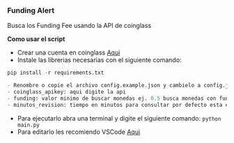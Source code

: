 ### Funding Alert

Busca los Funding Fee usando la API de coinglass

**Como usar el script**
- Crear una cuenta en coinglass [Aqui](https://www.coinglass.com/pricing/ "Aqui")
- Instale las librerias necesarias con el siguiente comando:
```python
pip install -r requirements.txt

- Renombre o copie el archivo config.example.json y cambielo a config.json
- coinglass_apikey: aqui digite la api
- funding: valor minimo de buscar monedas ej. 0.5 busca monedas con funding mayor a 0.5 o menor a -0.5
- minutos_revision: tiempo en minutos para consultar por defecto esta en 5 minutos
```
- Para ejecutarlo abra una terminal y digite el siguiente comando:
`python main.py`
- Para editarlo les recomiendo VSCode [Aqui](https://code.visualstudio.com/ "Aqui")
